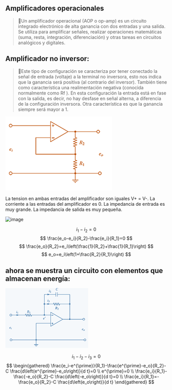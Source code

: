 ## Amplificadores operacionales
>🔑Un amplificador operacional (AOP o op-amp) es un circuito integrado electrónico de alta ganancia con dos entradas y una salida. Se utiliza para amplificar señales, realizar operaciones matemáticas (suma, resta, integración, diferenciación) y otras tareas en circuitos analógicos y digitales.


## Amplificador no inversor:

>🔑Este tipo de configuración se caracteriza por tener conectado la señal de entrada (voltaje) a la terminal no inversora, esto nos indica que la ganancia será positiva (al contrario del inversor). También tiene como característica una realimentación negativa (conocida normalmente como Rf ). En esta configuración la entrada está en fase con la salida, es decir, no hay desfase en señal alterna, a diferencia de la configuración inversora. Otra característica es que la ganancia siempre será mayor a 1.

![image](Imagenes/m.png) 

La tension en ambas entradas del amplificador son iguales V+ = V-.
La corriente a las entradas del amplificador es 0.
La impedancia de entrada es muy grande.
La impedancia de salida es muy pequeña.

![image](Imagenes/ñ.png) 

$$ i_1-i_2=0 $$
$$ \frac{e_o-e_i}{R_2}-\frac{e_i}{R_1}=0 $$
$$ \frac{e_o}{R_2}=e_i\left(\frac{1}{R_2}+\frac{1}{R_1}\right) $$
$$ e_o=e_i\left(1+\frac{R_2}{R_1}\right) $$

## ahora se muestra un circuito con elementos que almacenan energía:
![image](Imagenes/o.png) 

$$
i_1-i_2-i_3=0
$$
$$
\begin{gathered}
\frac{e_i-e^{\prime}}{R_1}-\frac{e^{\prime}-e_o}{R_2}-C \frac{d\left(e^{\prime}-e_o\right)}{d t}=0 \\
e^{\prime}=0 \\
\frac{e_i}{R_1}-\frac{-e_o}{R_2}-C \frac{d\left(-e_o\right)}{d t}=0 \\
\frac{e_i}{R_1}=-\frac{e_o}{R_2}-C \frac{d\left(e_o\right)}{d t}
\end{gathered}
$$



